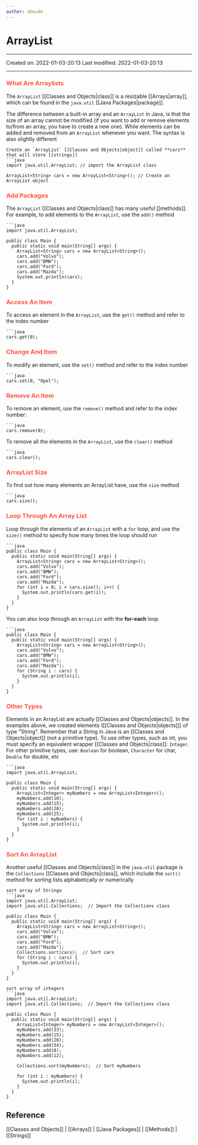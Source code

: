 ```yaml
---
author: aboude
---
```

# ArrayList
___

Created on: 2022-01-03-20:13
Last modified: 2022-01-03-20:13

___
### <span style="color: #ff5545;text-transform: capitalize;">what are arraylists</span>
The `ArrayList` [[Classes and Objects|class]] is a resizable [[Arrays|array]], which can be found in the `java.util` [[Java Packages|package]].

The difference between a built-in array and an `ArrayList` in Java, is that the size of an array cannot be modified (if you want to add or remove elements to/from an array, you have to create a new one). While elements can be added and removed from an `ArrayList` whenever you want. The syntax is also slightly different

```ad-example
Create an `ArrayList` [[Classes and Objects|object]] called **cars** that will store [[strings]]
```java
import java.util.ArrayList; // import the ArrayList class

ArrayList<String> cars = new ArrayList<String>(); // Create an ArrayList object
```

### <span style="color: #ff5545;text-transform: capitalize;">Add packages</span>
The `ArrayList` [[Classes and Objects|class]] has many useful [[methods]]. For example, to add elements to the `ArrayList`, use the `add()` method
```ad-example
```java
import java.util.ArrayList;

public class Main {
  public static void main(String[] args) {
    ArrayList<String> cars = new ArrayList<String>();
    cars.add("Volvo");
    cars.add("BMW");
    cars.add("Ford");
    cars.add("Mazda");
    System.out.println(cars);
  }
}
```

### <span style="color: #ff5545;text-transform: capitalize;">access an item</span>
To access an element in the `ArrayList`, use the `get()` method and refer to the index number
```ad-example
```java
cars.get(0);
```

### <span style="color: #ff5545;text-transform: capitalize;">change and item</span>
To modify an element, use the `set()` method and refer to the index number

```ad-example
```java
cars.set(0, "Opel");
```

### <span style="color: #ff5545;text-transform: capitalize;">Remove an item</span>
To remove an element, use the `remove()` method and refer to the index number:
```ad-example
```java
cars.remove(0);
```
To remove all the elements in the `ArrayList`, use the `clear()` method
```ad-example
```java
cars.clear();
```
### <span style="color: #ff5545;text-transform: capitalize;">arrayList size</span>
To find out how many elements an ArrayList have, use the `size` method
```ad-example
```java
cars.size();
```
### <span style="color: #ff5545;text-transform: capitalize;">loop through an array list</span>
Loop through the elements of an `ArrayList` with a `for` loop, and use the `size()` method to specify how many times the loop should run
```ad-example
```java
public class Main {
  public static void main(String[] args) {
    ArrayList<String> cars = new ArrayList<String>();
    cars.add("Volvo");
    cars.add("BMW");
    cars.add("Ford");
    cars.add("Mazda");
    for (int i = 0; i < cars.size(); i++) {
      System.out.println(cars.get(i));
    }
  }
}
```

You can also loop through an `ArrayList` with the **for-each** loop

```ad-example
```java
public class Main {
  public static void main(String[] args) {
    ArrayList<String> cars = new ArrayList<String>();
    cars.add("Volvo");
    cars.add("BMW");
    cars.add("Ford");
    cars.add("Mazda");
    for (String i : cars) {
      System.out.println(i);
    }
  }
}
```

### <span style="color: #ff5545;text-transform: capitalize;">other types</span>
Elements in an ArrayList are actually [[Classes and Objects|objects]]. In the examples above, we created elements ([[Classes and Objects|objects]]) of type "String". Remember that a String in Java is an [[Classes and Objects|object]] (not a primitive type). To use other types, such as int, you must specify an equivalent wrapper [[Classes and Objects|class]]: `Integer`. For other primitive types, use: `Boolean` for boolean, `Character` for char, `Double` for double, etc

```ad-example
```java
import java.util.ArrayList;

public class Main {
  public static void main(String[] args) {
    ArrayList<Integer> myNumbers = new ArrayList<Integer>();
    myNumbers.add(10);
    myNumbers.add(15);
    myNumbers.add(20);
    myNumbers.add(25);
    for (int i : myNumbers) {
      System.out.println(i);
    }
  }
}
```

### <span style="color: #ff5545;text-transform: capitalize;">sort an arrayList</span>
Another useful [[Classes and Objects|class]] in the `java.util` package is the `Collections` [[Classes and Objects|class]], which include the `sort()` method for sorting lists alphabetically or numerically
```ad-example
sort array of Stringa
```java
import java.util.ArrayList;
import java.util.Collections;  // Import the Collections class

public class Main {
  public static void main(String[] args) {
    ArrayList<String> cars = new ArrayList<String>();
    cars.add("Volvo");
    cars.add("BMW");
    cars.add("Ford");
    cars.add("Mazda");
    Collections.sort(cars);  // Sort cars
    for (String i : cars) {
      System.out.println(i);
    }
  }
}
```

```ad-example
sort array of integers
```java
import java.util.ArrayList;
import java.util.Collections;  // Import the Collections class

public class Main {
  public static void main(String[] args) {
    ArrayList<Integer> myNumbers = new ArrayList<Integer>();
    myNumbers.add(33);
    myNumbers.add(15);
    myNumbers.add(20);
    myNumbers.add(34);
    myNumbers.add(8);
    myNumbers.add(12);

    Collections.sort(myNumbers);  // Sort myNumbers

    for (int i : myNumbers) {
      System.out.println(i);
    }
  }
}
```
## Reference
[[Classes and Objects]] | [[Arrays]] | [[Java Packages]] | [[Methods]] | [[Strings]]